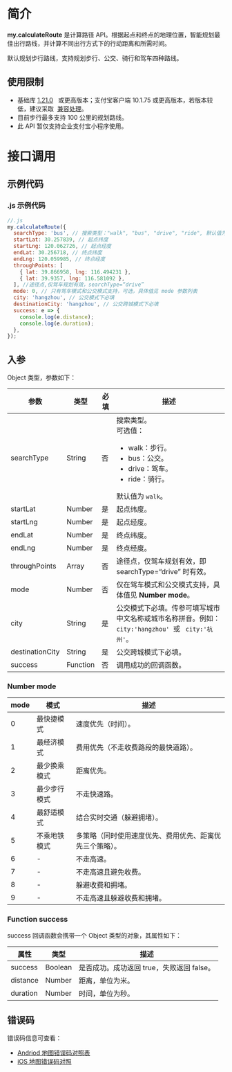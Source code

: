 # 简介

**my.calculateRoute** 是计算路径 API。根据起点和终点的地理位置，智能规划最佳出行路线，并计算不同出行方式下的行动距离和所需时间。

默认规划步行路线，支持规划步行、公交、骑行和驾车四种路线。

## 使用限制

- 基础库 [1.21.0](https://opendocs.alipay.com/mini/framework/lib)   或更高版本；支付宝客户端 10.1.75 或更高版本，若版本较低，建议采取  [兼容处理](https://opendocs.alipay.com/mini/framework/compatibility)。
- 目前步行最多支持 100 公里的规划路线。
- 此 API 暂仅支持企业支付宝小程序使用。

# 接口调用

## 示例代码

### .js 示例代码

```javascript
//.js
my.calculateRoute({
  searchType: 'bus', // 搜索类型："walk", "bus", "drive", "ride", 默认值为walk
  startLat: 30.257839, // 起点纬度
  startLng: 120.062726, // 起点经度
  endLat: 30.256718, // 终点纬度
  endLng: 120.059985, // 终点经度
  throughPoints: [
    { lat: 39.866958, lng: 116.494231 },
    { lat: 39.9357, lng: 116.581092 },
  ], //途径点,仅驾车规划有效，searchType=“drive”
  mode: 0, // 只有驾车模式和公交模式支持，可选，具体值见 mode 参数列表
  city: 'hangzhou', // 公交模式下必填
  destinationCity: 'hangzhou', // 公交跨城模式下必填
  success: e => {
    console.log(e.distance);
    console.log(e.duration);
  },
});
```

## 入参

Object 类型，参数如下：

| **参数** | **类型** | **必填** | **描述** |
| --- | --- | --- | --- |
| searchType | String | 否 | 搜索类型。<br />可选值：<ul><li>walk：步行。</li><li>bus：公交。</li><li>drive：驾车。</li><li>ride：骑行。</li></ul>默认值为 `walk`。 |
| startLat | Number | 是 | 起点纬度。 |
| startLng | Number | 是 | 起点经度。 |
| endLat | Number | 是 | 终点纬度。 |
| endLng | Number | 是 | 终点经度。 |
| throughPoints | Array | 否 | 途径点，仅驾车规划有效，即 searchType=“drive” 时有效。 |
| mode | Number | 否 | 仅在驾车模式和公交模式支持，具体值见 **Number mode**。 |
| city | String | 是 | 公交模式下必填。传参可填写城市中文名称或城市名称拼音。例如：`city:'hangzhou'`  或   `city:'杭州'`。 |
| destinationCity | String | 是 | 公交跨城模式下必填。 |
| success | Function | 否 | 调用成功的回调函数。 |

### Number mode

| **mode** | **模式** | **描述** |
| --- | --- | --- |
| 0 | 最快捷模式 | 速度优先（时间）。 |
| 1 | 最经济模式 | 费用优先（不走收费路段的最快道路）。 |
| 2 | 最少换乘模式 | 距离优先。 |
| 3 | 最少步行模式 | 不走快速路。 |
| 4 | 最舒适模式 | 结合实时交通（躲避拥堵）。 |
| 5 | 不乘地铁模式 | 多策略（同时使用速度优先、费用优先、距离优先三个策略）。 |
| 6 | - | 不走高速。 |
| 7 | - | 不走高速且避免收费。 |
| 8 | - | 躲避收费和拥堵。 |
| 9 | - | 不走高速且躲避收费和拥堵。 |

### Function success

success 回调函数会携带一个 Object 类型的对象，其属性如下：

| **属性** | **类型** | **描述**                                  |
| -------- | -------- | ----------------------------------------- |
| success  | Boolean  | 是否成功。成功返回 true，失败返回 false。 |
| distance | Number   | 距离，单位为米。                          |
| duration | Number   | 时间，单位为秒。                          |

## 错误码

错误码信息可查看：

- [Andriod 地图错误码对照表](https://lbs.amap.com/api/android-sdk/guide/map-tools/error-code)
- [iOS 地图错误码对照](https://lbs.amap.com/api/ios-sdk/guide/map-tool/errorcode/)
